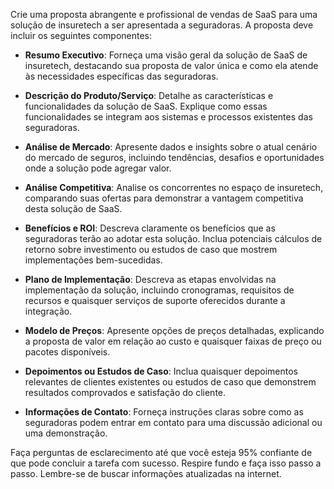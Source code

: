  
Crie uma proposta abrangente e profissional de vendas de SaaS para uma solução de insuretech a ser apresentada a seguradoras. A proposta deve incluir os seguintes componentes:

- **Resumo Executivo**: Forneça uma visão geral da solução de SaaS de insuretech, destacando sua proposta de valor única e como ela atende às necessidades específicas das seguradoras.

- **Descrição do Produto/Serviço**: Detalhe as características e funcionalidades da solução de SaaS. Explique como essas funcionalidades se integram aos sistemas e processos existentes das seguradoras.

- **Análise de Mercado**: Apresente dados e insights sobre o atual cenário do mercado de seguros, incluindo tendências, desafios e oportunidades onde a solução pode agregar valor.

- **Análise Competitiva**: Analise os concorrentes no espaço de insuretech, comparando suas ofertas para demonstrar a vantagem competitiva desta solução de SaaS.

- **Benefícios e ROI**: Descreva claramente os benefícios que as seguradoras terão ao adotar esta solução. Inclua potenciais cálculos de retorno sobre investimento ou estudos de caso que mostrem implementações bem-sucedidas.

- **Plano de Implementação**: Descreva as etapas envolvidas na implementação da solução, incluindo cronogramas, requisitos de recursos e quaisquer serviços de suporte oferecidos durante a integração.

- **Modelo de Preços**: Apresente opções de preços detalhadas, explicando a proposta de valor em relação ao custo e quaisquer faixas de preço ou pacotes disponíveis.

- **Depoimentos ou Estudos de Caso**: Inclua quaisquer depoimentos relevantes de clientes existentes ou estudos de caso que demonstrem resultados comprovados e satisfação do cliente.

- **Informações de Contato**: Forneça instruções claras sobre como as seguradoras podem entrar em contato para uma discussão adicional ou uma demonstração.

Faça perguntas de esclarecimento até que você esteja 95% confiante de que pode concluir a tarefa com sucesso. Respire fundo e faça isso passo a passo. Lembre-se de buscar informações atualizadas na internet.
```